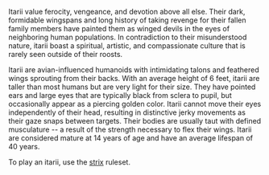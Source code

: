 Itarii value ferocity, vengeance, and devotion above all else. Their dark, formidable wingspans and long history of taking revenge for their fallen family members have painted them as winged devils in the eyes of neighboring human populations. In contradiction to their misunderstood nature, itarii boast a spiritual, artistic, and compassionate culture that is rarely seen outside of their roosts.

Itarii are avian-influenced humanoids with intimidating talons and feathered wings sprouting from their backs. With an average height of 6 feet, itarii are taller than most humans but are very light for their size. They have pointed ears and large eyes that are typically black from sclera to pupil, but occasionally appear as a piercing golden color. Itarii cannot move their eyes independently of their head, resulting in distinctive jerky movements as their gaze snaps between targets. Their bodies are usually taut with defined musculature -- a result of the strength necessary to flex their wings. Itarii are considered mature at 14 years of age and have an average lifespan of 40 years.

To play an itarii, use the [strix](https://2e.aonprd.com/Ancestries.aspx?ID=40) ruleset.
